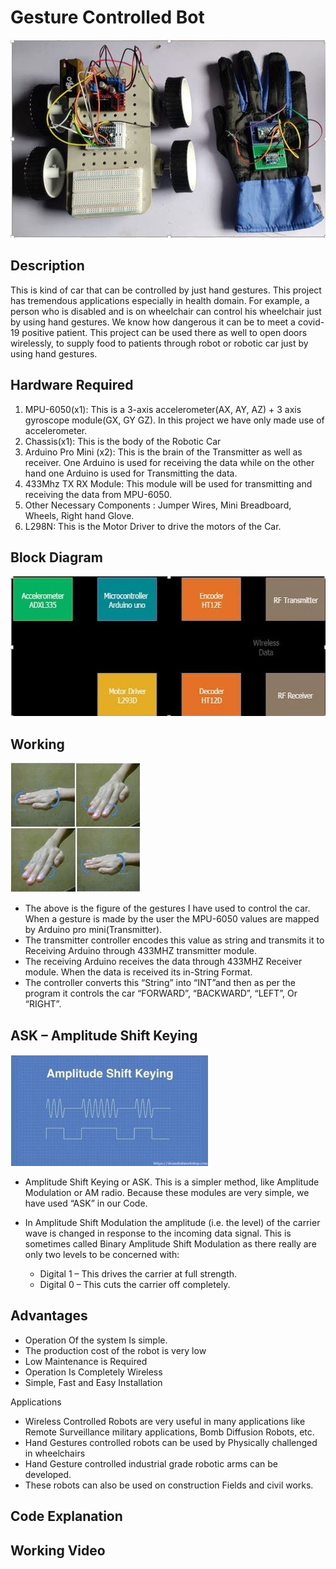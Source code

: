 # Gesture Controlled Bot
<img src="https://github.com/varun7860/Arduino-projects/blob/master/Gesture%20Controlled%20Car/Images/Gesture%20Controlled%20Car.jpg" width="504" height="317"/>

## Description
This is kind of car that can be controlled by just hand gestures. This project has tremendous applications especially in health domain. For example, a person who is disabled and is on wheelchair can control his wheelchair just by using hand gestures. We know how dangerous it can be to meet a covid-19 positive patient. This project can be used there as well to open doors wirelessly, to supply food to patients through robot or robotic car just by using hand gestures.

## Hardware Required

1. MPU-6050(x1): This is a 3-axis accelerometer(AX, AY, AZ) + 3 axis gyroscope module(GX, GY GZ). In this project we have only made use of accelerometer.
2. Chassis(x1): This is the body of the Robotic Car
3. Arduino Pro Mini (x2): This is the brain of the Transmitter as well as receiver. One Arduino is used for receiving the data while on the other hand one Arduino is used for Transmitting the data.
4. 433Mhz TX RX Module: This module will be used for transmitting and receiving the data from MPU-6050.
5. Other Necessary Components : Jumper Wires, Mini Breadboard, Wheels, Right hand Glove.
6. L298N: This is the Motor Driver to drive the motors of the Car.

## Block Diagram

<img src="https://github.com/varun7860/Arduino-projects/blob/master/Gesture%20Controlled%20Car/Images/Block%20Diagram.jpg" width="582" height="224"/>

## Working

<img src="https://github.com/varun7860/Arduino-projects/blob/master/Gesture%20Controlled%20Car/Images/Gestures.jpg" width="207" height="207"/>

- The above is the figure of the gestures I have used to control the car. When a gesture is made by the user the MPU-6050 values are mapped by Arduino pro mini(Transmitter). 
- The transmitter controller encodes this value as string and transmits it to Receiving Arduino through 433MHZ transmitter module. 
- The receiving Arduino receives the data through 433MHZ Receiver module. When the data is received its in-String Format. 
- The controller converts this “String” into “INT”and then as per the program it controls the car “FORWARD”, “BACKWARD”, “LEFT”, Or “RIGHT”.

## ASK – Amplitude Shift Keying

<img src="https://github.com/varun7860/Arduino-projects/blob/master/Gesture%20Controlled%20Car/Images/ASK.jpg" width="316" height="179"/>

- Amplitude Shift Keying or ASK. This is a simpler method, like Amplitude Modulation or AM radio. Because these modules are very simple, we have used “ASK” in our Code.

- In Amplitude Shift Modulation the amplitude (i.e. the level) of the carrier wave is changed in response to the incoming data signal. This is sometimes called Binary Amplitude Shift Modulation as there really are only two levels to be concerned with:

    - Digital 1 – This drives the carrier at full strength.
    - Digital 0 – This cuts the carrier off completely.

## Advantages
- Operation Of the system Is simple.
- The production cost of the robot is very low
- Low Maintenance is Required
- Operation Is Completely Wireless
- Simple, Fast and Easy Installation

Applications
- Wireless Controlled Robots are very useful in many applications like Remote Surveillance military applications, Bomb Diffusion Robots, etc.
- Hand Gestures controlled robots can be used by Physically challenged in wheelchairs
- Hand Gesture controlled industrial grade robotic arms can be developed.
- These robots can also be used on construction Fields and civil works.

## Code Explanation
## Working Video
